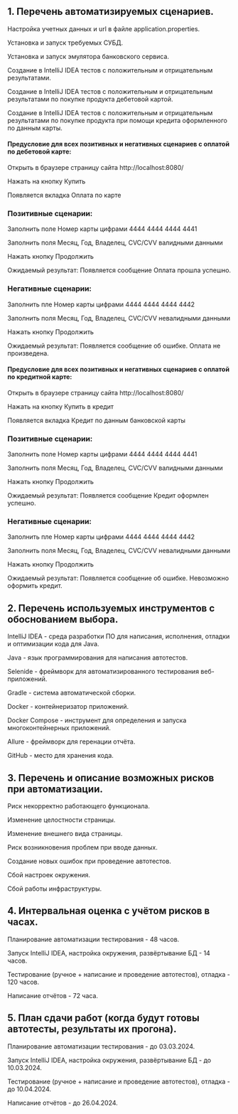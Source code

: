 ## 1. Перечень автоматизируемых сценариев.

Настройка учетных данных и url в файле application.properties.

Установка и запуск требуемых СУБД.

Установка и запуск эмулятора банковского сервиса.

Создание в IntelliJ IDEA тестов с положительным и отрицательным результатами.

Создание в IntelliJ IDEA тестов с положительным и отрицательным результатами по покупке продукта дебетовой картой.

Создание в IntelliJ IDEA тестов с положительным и отрицательным результатами по покупке продукта при помощи кредита оформленного по данным карты.

#### Предусловие для всех позитивных и негативных сценариев с оплатой по дебетовой карте:

Открыть в браузере страницу сайта http://localhost:8080/

Нажать на кнопку Купить

Появляется вкладка Оплата по карте

### Позитивные сценарии:

Заполнить поле Номер карты цифрами 4444 4444 4444 4441

Заполнить поля Месяц, Год, Владелец, CVC/CVV валидными данными

Нажать кнопку Продолжить

Ожидаемый результат: Появляется сообщение Оплата прошла успешно.

### Негативные сценарии:

Заполнить пле Номер карты цифрами 4444 4444 4444 4442

Заполнить поля Месяц, Год, Владелец, CVC/CVV невалидными данными

Нажать кнопку Продолжить

Ожидаемый результат: Появляется сообщение об ошибке. Оплата не произведена.

#### Предусловие для всех позитивных и негативных сценариев с оплатой по кредитной карте:

Открыть в браузере страницу сайта http://localhost:8080/

Нажать на кнопку Купить в кредит

Появляется вкладка Кредит по данным банковской карты

### Позитивные сценарии:

Заполнить поле Номер карты цифрами 4444 4444 4444 4441

Заполнить поля Месяц, Год, Владелец, CVC/CVV валидными данными

Нажать кнопку Продолжить

Ожидаемый результат: Появляется сообщение Кредит оформлен успешно.

### Негативные сценарии:

Заполнить пле Номер карты цифрами 4444 4444 4444 4442

Заполнить поля Месяц, Год, Владелец, CVC/CVV невалидными данными

Нажать кнопку Продолжить

Ожидаемый результат: Появляется сообщение об ошибке. Невозможно оформить кредит.

## 2. Перечень используемых инструментов с обоснованием выбора.

IntelliJ IDEA - среда разработки ПО для написания, исполнения, отладки и оптимизации кода для Java.

Java - язык программирования для написания автотестов.

Selenide - фреймворк для автоматизированного тестирования веб-приложений.

Gradle - система автоматической сборки.

Docker - контейнеризатор приложений.

Docker Compose - инструмент для определения и запуска многоконтейнерных приложений.

Allure - фреймворк для геренации отчёта.

GitHub - место для хранения кода.

## 3. Перечень и описание возможных рисков при автоматизации.

Риск некорректно работающего функционала.

Изменение целостности страницы.

Изменение внешнего вида страницы.

Риск возникновения проблем при вводе данных.

Создание новых ошибок при проведение автотестов.

Сбой настроек окружения.

Сбой работы инфраструктуры.

## 4. Интервальная оценка с учётом рисков в часах.

Планирование автоматизации тестирования - 48 часов.

Запуск IntelliJ IDEA, настройка окружения, развёртывание БД - 14 часов.

Тестирование (ручное + написание и проведение автотестов), отладка - 120 часов.

Написание отчётов - 72 часа.

## 5. План сдачи работ (когда будут готовы автотесты, результаты их прогона).

Планирование автоматизации тестирования - до 03.03.2024.

Запуск IntelliJ IDEA, настройка окружения, развёртывание БД - до 10.03.2024.

Тестирование (ручное + написание и проведение автотестов), отладка - до 10.04.2024.

Написание отчётов - до 26.04.2024.